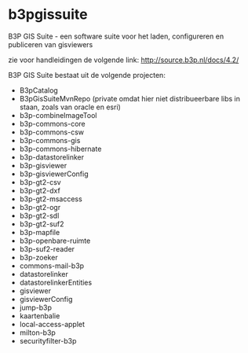 # b3pgissuite
B3P GIS Suite - een software suite voor het laden, configureren en publiceren van gisviewers

zie voor handleidingen de volgende link: http://source.b3p.nl/docs/4.2/

B3P GIS Suite bestaat uit de volgende projecten:
* B3pCatalog 
* B3pGisSuiteMvnRepo (private omdat hier niet distribueerbare libs in staan, zoals van oracle en esri)
* b3p-combineImageTool
* b3p-commons-core
* b3p-commons-csw
* b3p-commons-gis
* b3p-commons-hibernate
* b3p-datastorelinker
* b3p-gisviewer
* b3p-gisviewerConfig
* b3p-gt2-csv
* b3p-gt2-dxf
* b3p-gt2-msaccess
* b3p-gt2-ogr
* b3p-gt2-sdl
* b3p-gt2-suf2
* b3p-mapfile
* b3p-openbare-ruimte
* b3p-suf2-reader
* b3p-zoeker
* commons-mail-b3p
* datastorelinker 
* datastorelinkerEntities
* gisviewer
* gisviewerConfig 
* jump-b3p
* kaartenbalie 
* local-access-applet
* milton-b3p
* securityfilter-b3p

